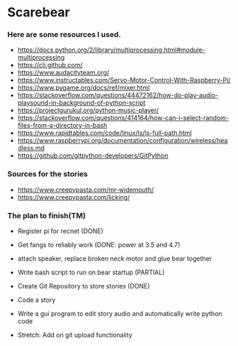 # Scarebear


### Here are some resources I used.
- https://docs.python.org/2/library/multiprocessing.html#module-multiprocessing
- https://cli.github.com/
- https://www.audacityteam.org/
- https://www.instructables.com/Servo-Motor-Control-With-Raspberry-Pi/
- https://www.pygame.org/docs/ref/mixer.html
- https://stackoverflow.com/questions/44472162/how-do-play-audio-playsound-in-background-of-python-script
- https://projectgurukul.org/python-music-player/
- https://stackoverflow.com/questions/414164/how-can-i-select-random-files-from-a-directory-in-bash
- https://www.rapidtables.com/code/linux/ls/ls-full-path.html
- https://www.raspberrypi.org/documentation/configuration/wireless/headless.md
- https://github.com/gitpython-developers/GitPython



### Sources for the stories
- https://www.creepypasta.com/mr-widemouth/
- https://www.creepypasta.com/licking/

### The plan to finish(TM)
- Register pi for recnet (DONE)
- Get fangs to reliably work (DONE: power at 3.5 and 4.7)
- attach speaker, replace broken neck motor and glue bear together
- Write bash script to run on bear startup (PARTIAL)
- Create Git Repository to store stories (DONE)
- Code a story

- Write a gui program to edit story audio and automatically write python code
- Stretch: Add on git upload functionality